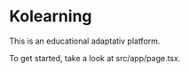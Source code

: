 # Kolearning

This is an educational adaptativ platform.

To get started, take a look at src/app/page.tsx.
